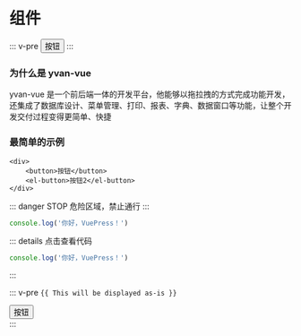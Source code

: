 # 组件
::: v-pre
<ClientOnly>
    <OtherComponent msg="abc"></OtherComponent>
    <button>按钮</button>
</ClientOnly>
:::
### 为什么是 yvan-vue

yvan-vue 是一个前后端一体的开发平台，他能够以拖拉拽的方式完成功能开发，还集成了数据库设计、菜单管理、打印、报表、字典、数据窗口等功能，让整个开发交付过程变得更简单、快捷

### 最简单的示例

```vue
<div>
    <button>按钮</button>
    <el-button>按钮2</el-button>
</div>
```

::: danger STOP
危险区域，禁止通行
:::

```js
console.log('你好，VuePress！')
```

::: details 点击查看代码

```js
console.log('你好，VuePress！')
```

:::

::: v-pre
`{{ This will be displayed as-is }}`
<div>
    <demo-1 />
    <button>按钮</button>
    <OtherComponent msg="abc"></OtherComponent>
</div>
:::